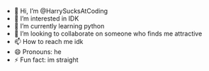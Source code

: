 - 👋 Hi, I’m @HarrySucksAtCoding
- 👀 I’m interested in IDK  
- 🌱 I’m currently learning python    
- 💞️ I’m looking to collaborate on someone who finds me attractive 
- 📫 How to reach me idk
- 😄 Pronouns: he  
- ⚡ Fun fact: im straight

<!---
HarrySucksAtCoding/HarrySucksAtCoding is a ✨ special ✨ repository because its `README.md` (this file) appears on your GitHub profile.
You can click the Preview link to take a look at your changes.
--->
